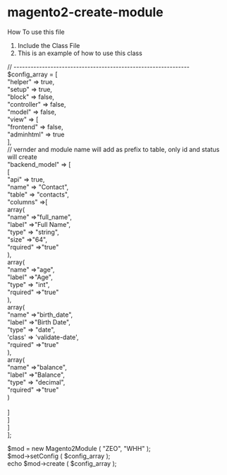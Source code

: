# magento2-create-module
How To use this file
1. Include the Class File
2. This is an example of how to use this class

// --------------------------------------------------------------
<br/>$config_array = [ <br/>
		"helper" => true,<br/>
		"setup" => true,<br/>
		"block" => false,<br/>
		"controller" => false,<br/>
		"model" => false,<br/>
		"view" => [ <br/>
				"frontend" => false,<br/>
				"adminhtml" => true <br/>
		],<br/>
		// vernder and module name will add as prefix to table, only id and status will create<br/>
		"backend_model" => [ <br/>
				[<br/> 
						"api" => true,<br/>
						"name" => "Contact",<br/>
						"table" => "contacts",<br/>
						"columns" =>[<br/>
								array(<br/>
									"name" =>"full_name",<br/>
									"label" =>"Full Name",<br/>
									"type" => "string",<br/>
									"size" =>"64",<br/>
									"rquired" =>"true"<br/>
								),<br/>
								array(<br/>
										"name" =>"age",<br/>
										"label" =>"Age",<br/>
										"type" => "int",<br/>
										"rquired" =>"true"<br/>
								),<br/>
								array(<br/>
										"name" =>"birth_date",<br/>
										"label" =>"Birth Date",<br/>
										"type" => "date",<br/>
										'class' => 'validate-date',<br/>
										"rquired" =>"true"<br/>
								),<br/>
								array(<br/>
										"name" =>"balance",<br/>
										"label" =>"Balance",<br/>
										"type" => "decimal",<br/>
										"rquired" =>"true"<br/>
								)<br/>								
						]<br/>
				] <br/>
		] <br/>
];<br/>

$mod = new Magento2Module ( "ZEO", "WHH" );<br/>
$mod->setConfig ( $config_array );<br/>
echo $mod->create ( $config_array );<br/>